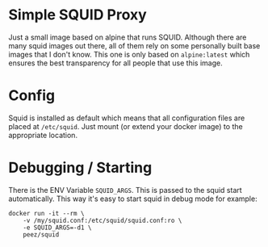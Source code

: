 # Simple SQUID Proxy
Just a small image based on alpine that runs SQUID.
Although there are many squid images out there, all of them rely on some personally built base images that I don't know. This one is only based on ```alpine:latest``` which ensures the best transparency for all people that use this image.

# Config
Squid is installed as default which means that all configuration files are placed at ```/etc/squid```. Just mount (or extend your docker image) to the appropriate location.

# Debugging / Starting
There is the ENV Variable ```SQUID_ARGS```. This is passed to the squid start automatically. This way it's easy to start squid in debug mode for example:

    docker run -it --rm \
        -v /my/squid.conf:/etc/squid/squid.conf:ro \
        -e SQUID_ARGS=-d1 \
        peez/squid

